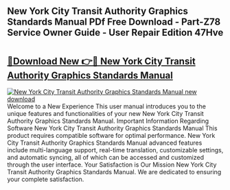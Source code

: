 ## New York City Transit Authority Graphics Standards Manual PDf Free Download - Part-Z78 Service Owner Guide - User Repair Edition 47Hve

# <h2><a href="http://cf11943.oget.top/?id=New+York+City+Transit+Authority+Graphics+Standards+Manual">🔗Download New 👉🔴 New York City Transit Authority Graphics Standards Manual</a></h2>

[![New York City Transit Authority Graphics Standards Manual new download](https://i.imgur.com/5g1atiW.png)](http://cf11943.oget.top/?id=New+York+City+Transit+Authority+Graphics+Standards+Manual)
Welcome to a New Experience This user manual introduces you to the unique features and functionalities of your new New York City Transit Authority Graphics Standards Manual. Important Information Regarding Software New York City Transit Authority Graphics Standards Manual This product requires compatible software for optimal performance. New York City Transit Authority Graphics Standards Manual advanced features include multi-language support, real-time translation, customizable settings, and automatic syncing, all of which can be accessed and customized through the user interface. Your Satisfaction is Our Mission New York City Transit Authority Graphics Standards Manual. We are dedicated to ensuring your complete satisfaction.
